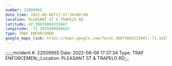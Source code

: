 ```yaml
---
number: 22009965
date_time: 2022-06-08T17:37:34+00:00
location: PLEASANT ST & TRAPELO RD
latitude: 42.38874004333687
longitude: -71.1925999499823
type: TRAF ENFORCEMEN
google_maps_link: https://maps.google.com/?q=42.38874004333687,-71.1925999499823
---
```


;;;;;;Incident #: 22009965  Date: 2022-06-08 17:37:34   Type: TRAF ENFORCEMEN;;;Location: PLEASANT ST & TRAPELO RD;;;
